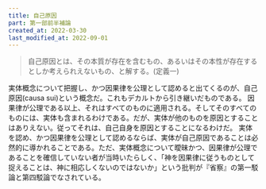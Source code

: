 ```yaml
---
title: 自己原因
part: 第一部前半補論
created_at: 2022-03-30
last_modified_at: 2022-09-01
---
```

>自己原因とは、その本質が存在を含むもの、あるいはその本性が存在するとしか考えられえないもの、と解する。(定義一)

実体概念について把握し、かつ因果律を公理として認めると出てくるのが、自己原因(causa sui)という概念だ。これもデカルトから引き継いだものである。
因果律が公理である以上、それはすべてのものに適用される。そしてそのすべてのものには、実体も含まれるわけである。だが、実体が他のものを原因とすることはありえない。従ってそれは、自己自身を原因とすることになるわけだ。
実体を認め、かつ因果律を公理として認めるならば、実体が自己原因であることは必然的に導かれることである。ただ、実体概念について曖昧かつ、因果律が公理であることを確信していない者が当時いたらしく、「神を因果律に従うものとして捉えることは、神に相応しくないのではないか」という批判が『省察』の第一駁論と第四駁論でなされている。
